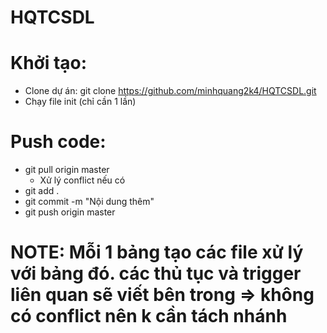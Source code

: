 # HQTCSDL

# Khởi tạo:

* Clone dự án: git clone https://github.com/minhquang2k4/HQTCSDL.git
* Chạy file init (chỉ cần 1 lần)

# Push code:

* git pull origin master
  * Xử lý conflict nếu có
* git add .
* git commit -m "Nội dung thêm"
* git push origin master


# NOTE: Mỗi 1 bảng tạo các file xử lý với bảng đó. các thủ tục và trigger liên quan sẽ viết bên trong => không có conflict nên k cần tách nhánh
